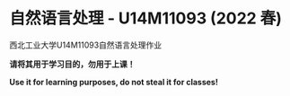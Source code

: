 # 自然语言处理 - U14M11093 (2022 春)

西北工业大学U14M11093自然语言处理作业

**请将其用于学习目的，勿用于上课！**

**Use it for learning purposes, do not steal it for classes!**
